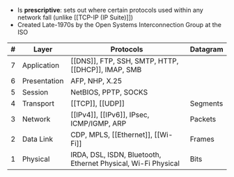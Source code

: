 - Is **prescriptive**: sets out where certain protocols used within any network fall (unlike [[TCP-IP (IP Suite)]])
- Created Late-1970s by the Open Systems Interconnection Group at the ISO

| # | Layer | Protocols | Datagram |
| - | -     | -         | - |
| 7 | Application | [[DNS]], FTP, SSH, SMTP, HTTP, [[DHCP]], IMAP, SMB | |
| 6 | Presentation | AFP, NHP, X.25 | |
| 5 | Session | NetBIOS, PPTP, SOCKS | |
| 4 | Transport | [[TCP]], [[UDP]] | Segments | |
| 3 | Network | [[IPv4]], [[IPv6]], IPsec, ICMP/IGMP, ARP| Packets |
| 2 | Data Link | CDP, MPLS, [[Ethernet]], [[Wi-Fi]] | Frames |
| 1 | Physical | IRDA, DSL, ISDN, Bluetooth, Ethernet Physical, Wi-Fi Physical | Bits |

